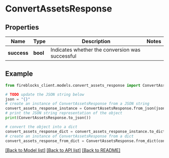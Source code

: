 # ConvertAssetsResponse


## Properties

Name | Type | Description | Notes
------------ | ------------- | ------------- | -------------
**success** | **bool** | Indicates whether the conversion was successful | 

## Example

```python
from fireblocks_client.models.convert_assets_response import ConvertAssetsResponse

# TODO update the JSON string below
json = "{}"
# create an instance of ConvertAssetsResponse from a JSON string
convert_assets_response_instance = ConvertAssetsResponse.from_json(json)
# print the JSON string representation of the object
print(ConvertAssetsResponse.to_json())

# convert the object into a dict
convert_assets_response_dict = convert_assets_response_instance.to_dict()
# create an instance of ConvertAssetsResponse from a dict
convert_assets_response_from_dict = ConvertAssetsResponse.from_dict(convert_assets_response_dict)
```
[[Back to Model list]](../README.md#documentation-for-models) [[Back to API list]](../README.md#documentation-for-api-endpoints) [[Back to README]](../README.md)


